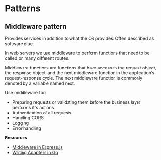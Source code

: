 # Patterns

## Middleware pattern

Provides services in addition to what the OS provides. Often described as software glue.

In web servers we use middleware to perform functions that need to be called on many different routes.

Middleware functions are functions that have access to the request object, the response object, and the next middleware function in the application’s request-response cycle. The next middleware function is commonly denoted by a variable named next.

Use middleware for:

- Preparing requests or validating them before the business layer performs it's actions
- Authentication of all requests
- Handling CORS
- Logging
- Error handling

**Resources**

- [Middleware in Express.js](https://dzone.com/articles/understanding-middleware-pattern-in-expressjs)
- [Writing Adapters in Go](https://medium.com/@matryer/writing-middleware-in-golang-and-how-go-makes-it-so-much-fun-4375c1246e81)
